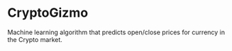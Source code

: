 # CryptoGizmo
Machine learning algorithm that predicts open/close prices for currency in the Crypto market. 

